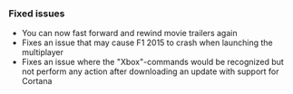 ### Fixed issues
- You can now fast forward and rewind movie trailers again
- Fixes an issue that may cause F1 2015 to crash when launching the multiplayer
- Fixes an issue where the "Xbox"-commands would be recognized but not perform any action after downloading an update with support for Cortana
